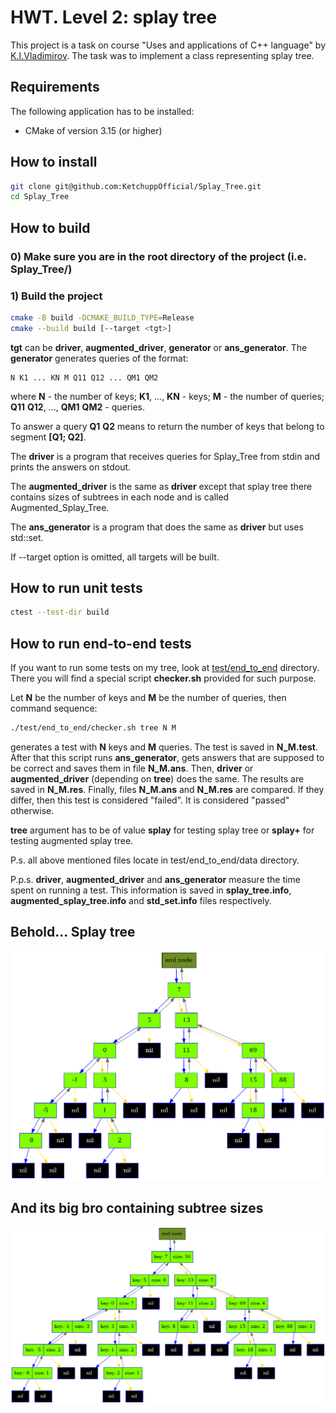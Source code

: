 # HWT. Level 2: splay tree

This project is a task on course "Uses and applications of C++ language" by
[K.I.Vladimirov](https://github.com/tilir). The task was to implement a class representing splay
tree.

## Requirements

The following application has to be installed:

- CMake of version 3.15 (or higher)

## How to install

```bash
git clone git@github.com:KetchuppOfficial/Splay_Tree.git
cd Splay_Tree
```

## How to build

### 0) Make sure you are in the root directory of the project (i.e. Splay_Tree/)

### 1) Build the project

```bash
cmake -B build -DCMAKE_BUILD_TYPE=Release
cmake --build build [--target <tgt>]
```

**tgt** can be **driver**, **augmented_driver**, **generator** or **ans_generator**.
The **generator** generates queries of the format:

```
N K1 ... KN M Q11 Q12 ... QM1 QM2
```

where **N** - the number of keys; **K1**, ..., **KN** - keys; **M** - the number of queries;
**Q11** **Q12**, ..., **QM1** **QM2** - queries.

To answer a query **Q1** **Q2** means to return the number of keys that belong to segment
**[Q1; Q2]**.

The **driver** is a program that receives queries for Splay_Tree from stdin and prints the answers
on stdout.

The **augmented_driver** is the same as **driver** except that splay tree there contains sizes of
subtrees in each node and is called Augmented_Splay_Tree.

The **ans_generator** is a program that does the same as **driver** but uses std::set.

If --target option is omitted, all targets will be built.

## How to run unit tests

```bash
ctest --test-dir build
```

## How to run end-to-end tests

If you want to run some tests on my tree, look at [test/end_to_end](/test/end_to_end/) directory.
There you will find a special script **checker.sh** provided for such purpose.

Let **N** be the number of keys and **M** be the number of queries, then command sequence:

```bash
./test/end_to_end/checker.sh tree N M
```

generates a test with **N** keys and **M** queries. The test is saved in **N_M.test**. After that
this script runs **ans_generator**, gets answers that are supposed to be correct and saves them in
file **N_M.ans**. Then, **driver** or **augmented_driver** (depending on **tree**) does the same.
The results are saved in **N_M.res**. Finally, files **N_M.ans** and **N_M.res** are compared. If
they differ, then this test is considered "failed". It is considered "passed" otherwise.

**tree** argument has to be of value **splay** for testing splay tree or **splay+** for testing
augmented splay tree.

P.s. all above mentioned files locate in test/end_to_end/data directory.

P.p.s. **driver**, **augmented_driver** and **ans_generator** measure the time spent on running a
test. This information is saved in **splay_tree.info**, **augmented_splay_tree.info** and
**std_set.info** files respectively.

## Behold... Splay tree

![dump](/images/splay_tree.png)

## And its big bro containing subtree sizes

![dump](/images/augmented_splay_tree.png)
